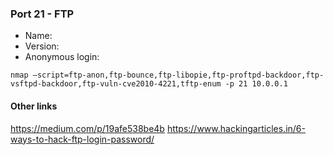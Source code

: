 ### Port 21 - FTP

- Name:
- Version:
- Anonymous login:

```
nmap –script=ftp-anon,ftp-bounce,ftp-libopie,ftp-proftpd-backdoor,ftp-vsftpd-backdoor,ftp-vuln-cve2010-4221,tftp-enum -p 21 10.0.0.1
```
#### Other links
https://medium.com/p/19afe538be4b
https://www.hackingarticles.in/6-ways-to-hack-ftp-login-password/

